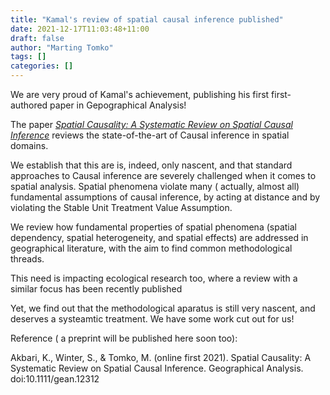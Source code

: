 ```yaml
---
title: "Kamal's review of spatial causal inference published"
date: 2021-12-17T11:03:48+11:00
draft: false
author: "Marting Tomko"
tags: []
categories: []
---
```


We are very proud of Kamal's achievement, publishing his first first-authored paper in Gepographical Analysis!

The paper [*Spatial Causality: A Systematic Review on Spatial Causal Inference*](https://doi.org/10.1111/gean.12312) reviews the state-of-the-art of Causal inference in spatial domains.

We establish that this are is, indeed, only nascent, and that standard approaches to Causal inference are severely challenged when it comes to spatial analysis. Spatial phenomena violate many ( actually, almost all) fundamental assumptions of causal inference, by acting at distance and by violating the Stable Unit Treatment Value Assumption. 

We review how fundamental properties of spatial phenomena (spatial dependency, spatial heterogeneity, and spatial effects) are addressed in geographical literature, with the aim to find common methodological threads.

This need is impacting ecological research too, where a review with a similar focus has been recently published

Yet, we find out that the methodological aparatus is still very nascent, and deserves a systeamtic treatment. We have some work cut out for us!

Reference ( a preprint will be published here soon too):

Akbari, K., Winter, S., & Tomko, M. (online first 2021). Spatial Causality: A Systematic Review on Spatial Causal Inference. Geographical Analysis. doi:10.1111/gean.12312 
